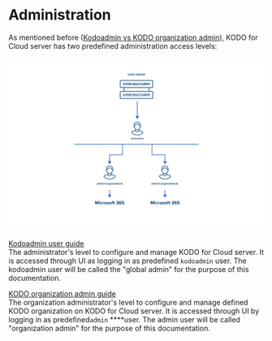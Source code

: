 # Administration

As mentioned before \([Kodoadmin vs KODO organization admin](https://storware.gitbook.io/kodo-for-cloud-office365/deployment/initial-configuration/kodoadmin-vs-kodo-organization-admin)\), KODO for Cloud server has two predefined administration access levels: 

![](../.gitbook/assets/obraz%20%2814%29.png)

[Kodoadmin user guide](https://storware.gitbook.io/kodo-for-cloud-office365/administration/kodoadmin-user-guide)   
The administrator's level to configure and manage KODO for Cloud server. It is accessed through UI as logging in as predefined `kodoadmin` user. The kodoadmin user will be called the "global admin" for the purpose of this documentation. 

[KODO organization admin guide](https://storware.gitbook.io/kodo-for-cloud-office365/administration/kodo-organization-admin-guide)  
The organization administrator's level to configure and manage defined KODO organization on KODO for Cloud server. It is accessed through UI by logging in as predefined`admin` ****user. The admin user will be called "organization admin" for the purpose of this documentation. 

